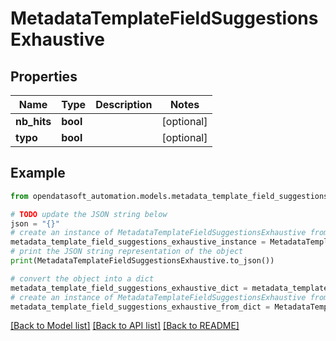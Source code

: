 # MetadataTemplateFieldSuggestionsExhaustive


## Properties

Name | Type | Description | Notes
------------ | ------------- | ------------- | -------------
**nb_hits** | **bool** |  | [optional] 
**typo** | **bool** |  | [optional] 

## Example

```python
from opendatasoft_automation.models.metadata_template_field_suggestions_exhaustive import MetadataTemplateFieldSuggestionsExhaustive

# TODO update the JSON string below
json = "{}"
# create an instance of MetadataTemplateFieldSuggestionsExhaustive from a JSON string
metadata_template_field_suggestions_exhaustive_instance = MetadataTemplateFieldSuggestionsExhaustive.from_json(json)
# print the JSON string representation of the object
print(MetadataTemplateFieldSuggestionsExhaustive.to_json())

# convert the object into a dict
metadata_template_field_suggestions_exhaustive_dict = metadata_template_field_suggestions_exhaustive_instance.to_dict()
# create an instance of MetadataTemplateFieldSuggestionsExhaustive from a dict
metadata_template_field_suggestions_exhaustive_from_dict = MetadataTemplateFieldSuggestionsExhaustive.from_dict(metadata_template_field_suggestions_exhaustive_dict)
```
[[Back to Model list]](../README.md#documentation-for-models) [[Back to API list]](../README.md#documentation-for-api-endpoints) [[Back to README]](../README.md)


